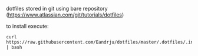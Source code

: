 dotfiles stored in git using bare repository (https://www.atlassian.com/git/tutorials/dotfiles)

to install execute:
```
curl https://raw.githubusercontent.com/Eandrju/dotfiles/master/.dotfiles/.install.sh | bash
```

